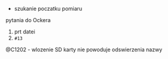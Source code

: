 - szukanie poczatku pomiaru

pytania do Ockera

1. prt datei
2. `#13`


@C1202 - wlozenie SD karty nie powoduje odswierzenia nazwy

